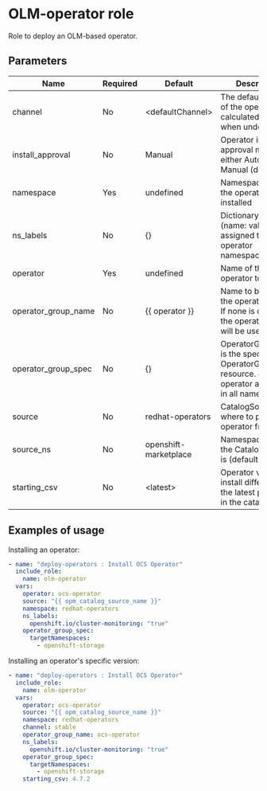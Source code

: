 # OLM-operator role

Role to deploy an OLM-based operator.

## Parameters

Name                        | Required  | Default                | Description
--------------------------- |-----------|------------------------|--------------------------------------
channel                     | No        | \<defaultChannel\>     | The default channel of the operator is calculated and used when undefined
install_approval            | No        | Manual                 | Operator install plan approval mode, either Automatic or Manual (default)
namespace                   | Yes       | undefined              | Namespace where the operator will be installed
ns_labels                   | No        | {}                     | Dictionary of labels (name: value) to be assigned to the operator namespace
operator                    | Yes       | undefined              | Name of the operator to install
operator_group_name         | No        | {{ operator }}         | Name to be given to the operator group. If none is defined, the operator name will be used.
operator_group_spec         | No        | {}                     | OperatorGroupSpec is the spec for an OperatorGroup resource. e.g. make operator available in all namespaces)
source                      | No        | redhat-operators       | CatalogSource where to pull operator from
source_ns                   | No        | openshift-marketplace  | Namespace where the CatalogSource is (default: )
starting_csv                | No        | \<latest\>             | Operator version to install different than the latest published in the catalog.

## Examples of usage

Installing an operator:

```yaml
- name: "deploy-operators : Install OCS Operator"
  include_role:
    name: olm-operator
  vars:
    operator: ocs-operator
    source: "{{ opm_catalog_source_name }}"
    namespace: redhat-operators
    ns_labels:
      openshift.io/cluster-monitoring: "true"
    operator_group_spec:
      targetNamespaces:
        - openshift-storage
```

Installing an operator's specific version:

```yaml
- name: "deploy-operators : Install OCS Operator"
  include_role:
    name: olm-operator
  vars:
    operator: ocs-operator
    source: "{{ opm_catalog_source_name }}"
    namespace: redhat-operators
    channel: stable
    operator_group_name: ocs-operator
    ns_labels:
      openshift.io/cluster-monitoring: "true"
    operator_group_spec:
      targetNamespaces:
        - openshift-storage
    starting_csv: 4.7.2
```
